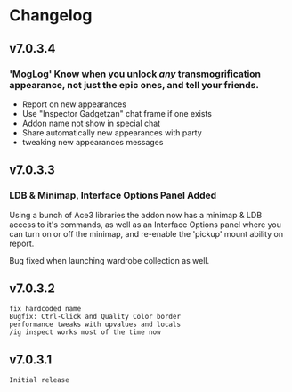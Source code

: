 # Changelog

## v7.0.3.4

### 'MogLog' Know when you unlock *any* transmogrification appearance, not just the epic ones, and tell your friends.

* Report on new appearances
* Use "Inspector Gadgetzan" chat frame if one exists
* Addon name not show in special chat
* Share automatically new appearances with party
* tweaking new appearances messages

## v7.0.3.3

### LDB & Minimap, Interface Options Panel Added

Using a bunch of Ace3 libraries the addon now has a minimap & LDB access to it's commands, as well as an Interface Options panel where you can turn on or off the minimap, and re-enable the 'pickup' mount ability on report.

Bug fixed when launching wardrobe collection as well.


## v7.0.3.2
 	fix hardcoded name
	Bugfix: Ctrl-Click and Quality Color border
	performance tweaks with upvalues and locals
	/ig inspect works most of the time now
	
## v7.0.3.1
	Initial release